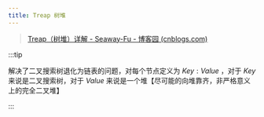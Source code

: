 ```yaml
---
title: Treap 树堆
---
```


> [Treap（树堆）详解 - Seaway-Fu - 博客园 (cnblogs.com)](https://www.cnblogs.com/fusiwei/p/12884254.html)

:::tip

解决了二叉搜索树退化为链表的问题，对每个节点定义为 $Key:Value$ ，对于 $Key$ 来说是二叉搜索树，对于 $Value$ 来说是一个堆【尽可能的向堆靠齐，非严格意义上的完全二叉堆】

:::
